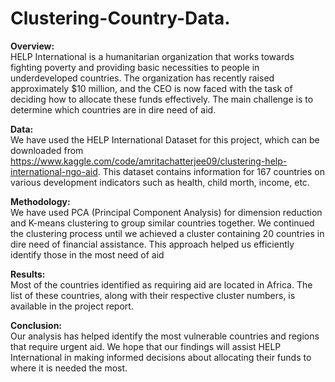 # Clustering-Country-Data.
**Overview:**  
HELP International is a humanitarian organization that works towards fighting poverty and providing basic necessities to people in underdeveloped countries. The organization has recently raised approximately $10 million, and the CEO is now faced with the task of deciding how to allocate these funds effectively. The main challenge is to determine which countries are in dire need of aid.

**Data:**  
We have used the HELP International Dataset for this project, which can be downloaded from https://www.kaggle.com/code/amritachatterjee09/clustering-help-international-ngo-aid. This dataset contains information for 167 countries on various development indicators such as health, child morth, income, etc.

**Methodology:**  
We have used PCA (Principal Component Analysis) for dimension reduction and K-means clustering to group similar countries together. We continued the clustering process until we achieved a cluster containing 20 countries in dire need of financial assistance. This approach helped us efficiently identify those in the most need of aid

**Results:**  
Most of the countries identified as requiring aid are located in Africa. The list of these countries, along with their respective cluster numbers, is available in the project report.

**Conclusion:**  
Our analysis has helped identify the most vulnerable countries and regions that require urgent aid. We hope that our findings will assist HELP International in making informed decisions about allocating their funds to where it is needed the most.

